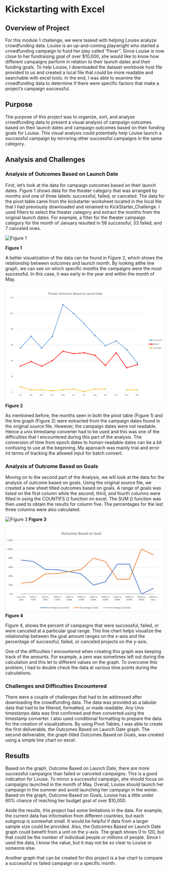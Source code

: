 # Kickstarting with Excel

## Overview of Project 
For this module 1 challenge, we were tasked with helping Louise analyze crowdfunding data. Louise is an up-and-coming playwright who started a crowdfunding campaign to fund her play called “Fever”.  Since Louise is now close to her fundraising goal of over $10,000, she would like to know how different campaigns perform in relation to their launch dates and their funding goals.  To help Louise, I downloaded the dataset workbook host file provided to us and created a local file that could be more readable and searchable with excel tools. In the end, I was able to examine the crowdfunding data to determine if there were specific factors that make a project’s campaign successful.

## Purpose
The purpose of this project was to organize, sort, and analyze crowdfunding data to present a visual analysis of campaign outcomes based on their launch dates and campaign outcomes based on their funding goals for Louise.  This visual analysis could potentially help Louise launch a successful campaign by mirroring other successful campaigns in the same category.

## Analysis and Challenges
### Analysis of Outcomes Based on Launch Date 
First, let’s look at the data for campaign outcomes based on their launch dates.  Figure 1 shows data for the theater category that was arranged by months and one of three labels: successful, failed, or canceled.  The data for the pivot table came from the kickstarter worksheet located in the local file that I had previously downloaded and renamed to KickStarter_Challenge.  I used filters to select the theater category and extract the months from the original launch dates. For example, a filter for the theater campaign category for the month of January resulted in 56 successful, 33 failed, and 7 canceled ones.


![Figure 1](https://user-images.githubusercontent.com/115508896/202921935-ae5cacbe-07f9-49d2-abe5-f494982f4f92.png)

**Figure 1**

A better visualization of the data can be found in Figure 2, which shows the relationship between outcomes and launch month.  By looking atthe line graph, we can see on which specific months the campaigns were the most successful. In this case, it was early in the year and within the month of May.

![deliverable #1](https://github.com/LLudivina/kickstarter-analysis/blob/main/resources/Theater_Outcomes_vs_Launch.png)
**Figure 2**

As mentioned before, the months seen in both the pivot table (Figure 1) and the line graph (Figure 2) were extracted from the campaign dates found in the original source file. However, the campaign dates were not readable. Hence a unix timestamp converter had to be used and this was one of the difficulties that I encountered during this part of the analysis. The conversion of time from epoch dates to human-readable dates can be a bit confusing to use at the beginning. My approach was mainly trial and error int terms of tracking the allowed input for batch convert. 

### Analysis of Outcome Based on Goals
Moving on to the second part of the Analysis, we will look at the data for the analysis of outcome based on goals.  Using the original source file, we created a new sheet titled outcomes based on goals. A range of goals was listed on the first column while the second, third, and fourth columns were filled in using the COUNTIFS () function on excel.  The SUM () function was then used to obtain the results for column five.  The percentages for the last three columns were also calculated.

![Figure 3](https://user-images.githubusercontent.com/115508896/202922064-07d50247-1897-4e9e-92bf-0a2e699882a3.png)
**Figure 3**


![deliverable #2](https://github.com/LLudivina/kickstarter-analysis/blob/main/resources/Outcomes_vs_Goals.png)
**Figure 4**

Figure 4, shows the percent of campaigns that were successful, failed, or were canceled at a particular goal range.  This line chart helps visualize the relationship between the goal amount ranges on the x-axis and the percentage of successful, failed, or canceled projects on the y-axis. 

One of the difficulties I encountered when creating this graph was keeping track of the amounts. For example, a zero was sometimes left out during the calculation and this let to different values on the graph. To overcome this problem, I had to double check the data at various time points during the calculations.

### Challenges and Difficulties Encountered
There were a couple of challenges that had to be addressed after downloading the crowdfunding data. The data was provided as a tabular data that had to be filtered, formatted, or made readable. Any Unix timestamps data was first confirmed and then converted using the timestamp converter. I also used conditional formatting to prepare the data for the creation of visualizations. By using Pivot Tables, I was able to create the first deliverable, the Outcomes Based on Launch Date graph. The second deliverable, the graph titled Outcomes Based on Goals, was created using a simple line chart on excel.

## Results
Based on the graph, Outcome Based on Launch Date, there are more successful campaigns than failed or canceled campaigns. This is a good indication for Louise. To mirror a successful campaign, she should focus on campaigns launched in the month of May. Overall, Louise should launch her campaign in the summer and avoid launching her campaign in the winter.
Based on the graph, Outcome Based on Goals, Louise has a little under 60% chance of reaching her budget goal of over $10,000.

Aside the results, this project had some limitations in the data. For example, the current data has information from different countries, but each subgroup is somewhat small. It would be helpful if data from a larger sample size could be provided. Also, the Outcomes Based on Launch Date graph could benefit from a unit on the y-axis. The graph shows 0 to 120, but that could be the number of individual people or millions of people. Since I used the data, I know the value, but it may not be so clear to Louise or someone else.

Another graph that can be created for this project is a bar chart to compare a successful vs failed campaign on a specific month.




